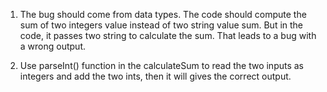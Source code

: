 1. The bug should come from data types. The code should compute the sum of two integers value instead of two string value sum. But in the code, it passes
   two string to calculate the sum. That leads to a bug with a wrong output.

2. Use parseInt() function in the calculateSum to read the two inputs as integers and add the two ints, then it will gives the correct output.
